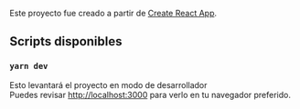 Este proyecto fue creado a partir de [Create React App](https://github.com/facebook/create-react-app).


## Scripts disponibles

### `yarn dev`
Esto levantará el proyecto en modo de desarrollador <br />
Puedes revisar [http://localhost:3000](http://localhost:3000) para verlo en tu navegador preferido.
